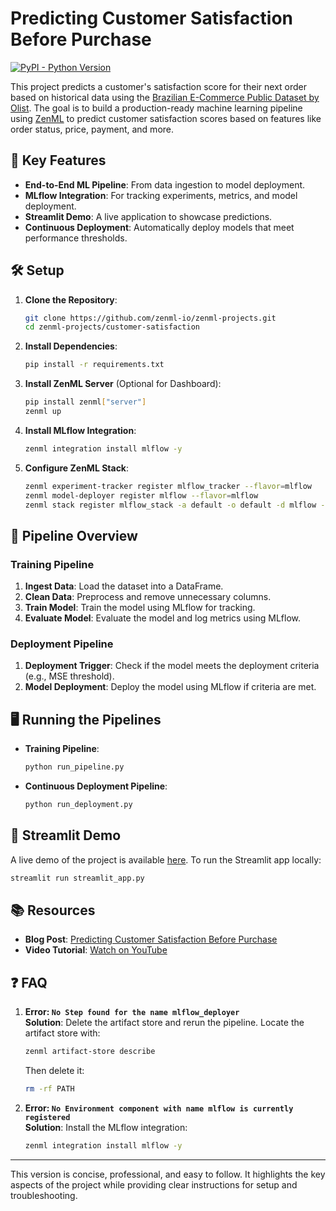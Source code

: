 # Predicting Customer Satisfaction Before Purchase

[![PyPI - Python Version](https://img.shields.io/pypi/pyversions/zenml)](https://pypi.org/project/zenml/)

This project predicts a customer's satisfaction score for their next order based on historical data using the [Brazilian E-Commerce Public Dataset by Olist](https://www.kaggle.com/datasets/olistbr/brazilian-ecommerce). The goal is to build a production-ready machine learning pipeline using [ZenML](https://zenml.io/) to predict customer satisfaction scores based on features like order status, price, payment, and more.

## 🚀 Key Features

- **End-to-End ML Pipeline**: From data ingestion to model deployment.
- **MLflow Integration**: For tracking experiments, metrics, and model deployment.
- **Streamlit Demo**: A live application to showcase predictions.
- **Continuous Deployment**: Automatically deploy models that meet performance thresholds.

## 🛠️ Setup

1. **Clone the Repository**:
   ```bash
   git clone https://github.com/zenml-io/zenml-projects.git
   cd zenml-projects/customer-satisfaction
   ```

2. **Install Dependencies**:
   ```bash
   pip install -r requirements.txt
   ```

3. **Install ZenML Server** (Optional for Dashboard):
   ```bash
   pip install zenml["server"]
   zenml up
   ```

4. **Install MLflow Integration**:
   ```bash
   zenml integration install mlflow -y
   ```

5. **Configure ZenML Stack**:
   ```bash
   zenml experiment-tracker register mlflow_tracker --flavor=mlflow
   zenml model-deployer register mlflow --flavor=mlflow
   zenml stack register mlflow_stack -a default -o default -d mlflow -e mlflow_tracker --set
   ```

## 🧠 Pipeline Overview

### Training Pipeline
1. **Ingest Data**: Load the dataset into a DataFrame.
2. **Clean Data**: Preprocess and remove unnecessary columns.
3. **Train Model**: Train the model using MLflow for tracking.
4. **Evaluate Model**: Evaluate the model and log metrics using MLflow.

### Deployment Pipeline
1. **Deployment Trigger**: Check if the model meets the deployment criteria (e.g., MSE threshold).
2. **Model Deployment**: Deploy the model using MLflow if criteria are met.

## 🖥️ Running the Pipelines

- **Training Pipeline**:
  ```bash
  python run_pipeline.py
  ```

- **Continuous Deployment Pipeline**:
  ```bash
  python run_deployment.py
  ```

## 🎥 Streamlit Demo

A live demo of the project is available [here](https://share.streamlit.io/ayush714/customer-satisfaction/main). To run the Streamlit app locally:

```bash
streamlit run streamlit_app.py
```

## 📚 Resources

- **Blog Post**: [Predicting Customer Satisfaction Before Purchase](https://blog.zenml.io/customer_satisfaction/)
- **Video Tutorial**: [Watch on YouTube](https://youtu.be/L3_pFTlF9EQ)

## ❓ FAQ

1. **Error: `No Step found for the name mlflow_deployer`**  
   **Solution**: Delete the artifact store and rerun the pipeline. Locate the artifact store with:
   ```bash
   zenml artifact-store describe
   ```
   Then delete it:
   ```bash
   rm -rf PATH
   ```

2. **Error: `No Environment component with name mlflow is currently registered`**  
   **Solution**: Install the MLflow integration:
   ```bash
   zenml integration install mlflow -y
   ```

---

This version is concise, professional, and easy to follow. It highlights the key aspects of the project while providing clear instructions for setup and troubleshooting.
